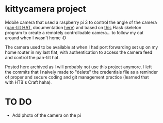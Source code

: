 # kittycamera project

Mobile camera that used a raspberry pi 3 to control the angle of the camera ([pan-tilt HAT](https://shop.pimoroni.com/products/pan-tilt-hat?variant=22408353287), documentation [here](https://github.com/pimoroni/pantilt-hat)) and based on [this](https://github.com/Mjrovai/Video-Streaming-with-Flask) Flask skeleton program to create a remotely controlloable camera... to follow my cat around when I wasn't home :D

The camera used to be available at [](www.kittycamera.live) when I had port forwarding set up on my home router in my last flat, with authentication to access the camera feed and control the pan-tilt hat.

Posted here archived as I will probably not use this project anymore. I left the commits that I naively made to "delete" the credentials file as a reminder of proper and secure coding and git management practice (learned that with HTB's Craft haha).

# TO DO

+ Add photo of the camera on the pi
